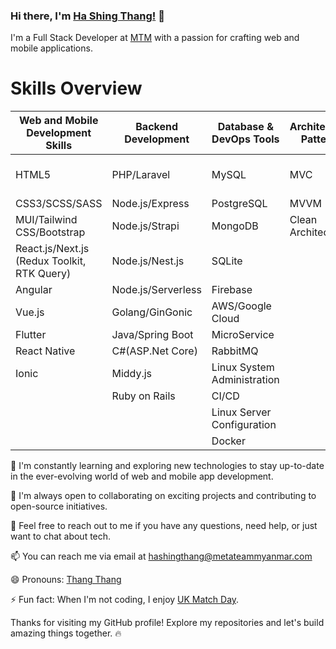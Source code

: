 ### Hi there, I'm [Ha Shing Thang!](https://devidol-mm.cyclic.app/) 👋

I'm a Full Stack Developer at [MTM](https://metateammyanmar.com/en/) with a passion for crafting web and mobile applications.

# Skills Overview

| **Web and Mobile Development Skills**           | **Backend Development**        | **Database & DevOps Tools**     | **Architectural Patterns**    | **Cybersecurity**               |
|------------------------------------------------|--------------------------------|--------------------------------|-------------------------------|---------------------------------|
| HTML5                                          | PHP/Laravel                    | MySQL                          | MVC                           | Web Application Security        |
| CSS3/SCSS/SASS                                 | Node.js/Express                | PostgreSQL                     | MVVM                          |                                 |
| MUI/Tailwind CSS/Bootstrap                     | Node.js/Strapi                 | MongoDB                        | Clean Architecture            |                                 |
| React.js/Next.js (Redux Toolkit, RTK Query)    | Node.js/Nest.js                | SQLite                         |                               |                                 |
| Angular                                        | Node.js/Serverless             | Firebase                       |                               |                                 |
| Vue.js                                         | Golang/GinGonic                | AWS/Google Cloud               |                               |                                 |
| Flutter                                        | Java/Spring Boot               | MicroService                  |                               |                                 |
| React Native                                   | C#(ASP.Net Core)               | RabbitMQ                       |                               |                                 |
| Ionic                                          | Middy.js                       | Linux System Administration   |                               |                                 |
|                                                | Ruby on Rails                  | CI/CD                          |                               |                                 |
|                                                |                                | Linux Server Configuration      |                               |                                 |
|                                                |                                | Docker                         |                               |                                 |



🌱 I'm constantly learning and exploring new technologies to stay up-to-date in the ever-evolving world of web and mobile app development.

👯 I'm always open to collaborating on exciting projects and contributing to open-source initiatives.

💬 Feel free to reach out to me if you have any questions, need help, or just want to chat about tech.

📫 You can reach me via email at hashingthang@metateammyanmar.com

😄 Pronouns: [Thang Thang](https://github.com/DevIdol)

⚡ Fun fact: When I'm not coding, I enjoy [UK Match Day](https://www.youtube.com/results?search_query=uk+match+day).

Thanks for visiting my GitHub profile! Explore my repositories and let's build amazing things together. 🔥
